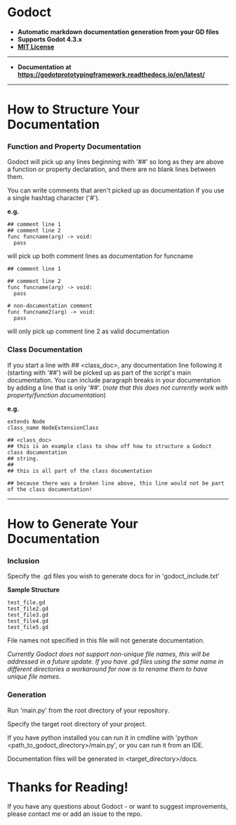 # Godoct

- **Automatic markdown documentation generation from your GD files**
- **Supports Godot 4.3.x**
- **[MIT License](https://github.com/newwby/Godoct?tab=MIT-1-ov-file)** 

---

- **Documentation at https://godotprototypingframework.readthedocs.io/en/latest/**

---

# How to Structure Your Documentation

### Function and Property Documentation

Godoct will pick up any lines beginning with '##' so long as they are above a function or property declaration, and there are no blank lines between them.

You can write comments that aren't picked up as documentation if you use a single hashtag character ('#').

**e.g.**

```
## comment line 1
## comment line 2
func funcname(arg) -> void:
  pass
```

will pick up both comment lines as documentation for funcname

```
## comment line 1

## comment line 2
func funcname(arg) -> void:
  pass

# non-documentation comment
func funcname2(arg) -> void:
  pass
```

will only pick up comment line 2 as valid documentation

### Class Documentation

If you start a line with ## <class_doc>, any documentation line following it (starting with '##') will be picked up as part of the script's main documentation.
You can include paragraph breaks in your documentation by adding a line that is only '##'. (*note that this does not currently work with property/function documentation*)

**e.g.**

```
extends Node
class_name NodeExtensionClass

## <class_doc>
## this is an example class to show off how to structure a Godoct class documentation
## string.
##
## this is all part of the class documentation

## because there was a broken line above, this line would not be part of the class documentation!
```

---

# How to Generate Your Documentation

### Inclusion

Specify the .gd files you wish to generate docs for in 'godoct_include.txt'

**Sample Structure**

```
test_file.gd
test_file2.gd
test_file3.gd
test_file4.gd
test_file5.gd
```

File names not specified in this file will not generate documentation.

*Currently Godoct does not support non-unique file names, this will be addressed in a future update. If you have .gd files using the same name in different directories a workaround for now is to rename them to have unique file names.*

### Generation

Run 'main.py' from the root directory of your repository.

Specify the target root directory of your project.

If you have python installed you can run it in cmdline with 'python <path_to_godoct_directory>/main.py', or you can run it from an IDE.

Documentation files will be generated in <target_directory>/docs.

# Thanks for Reading!

If you have any questions about Godoct - or want to suggest improvements, please contact me or add an issue to the repo.
